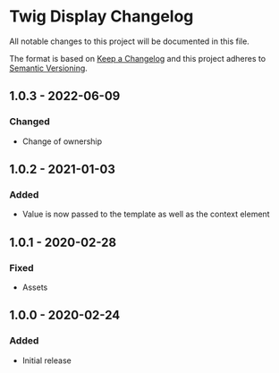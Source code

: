 # Twig Display Changelog

All notable changes to this project will be documented in this file.

The format is based on [Keep a Changelog](http://keepachangelog.com/) and this project adheres to [Semantic Versioning](http://semver.org/).

## 1.0.3 - 2022-06-09
### Changed
-	Change of ownership

## 1.0.2 - 2021-01-03

### Added

-   Value is now passed to the template as well as the context element

## 1.0.1 - 2020-02-28

### Fixed

-   Assets

## 1.0.0 - 2020-02-24

### Added

-   Initial release
